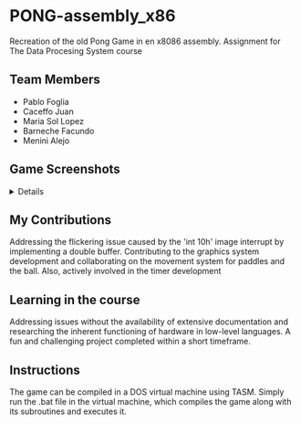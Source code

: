 # PONG-assembly_x86
Recreation of the old Pong Game in en x8086 assembly. Assignment for The Data Procesing System course

## Team Members

- Pablo Foglia
- Caceffo Juan
- Maria Sol Lopez
- Barneche Facundo
- Menini Alejo

## Game Screenshots
<details>
 	<img src = https://github.com/madescoces/pong-assemblerx86/blob/main/images-readme/menu.png/>
	<img src = https://github.com/madescoces/pong-assemblerx86/blob/main/images-readme/game.png/>
	<img src = https://github.com/madescoces/pong-assemblerx86/blob/main/images-readme/point.png/>
</details>

## My Contributions
Addressing the flickering issue caused by the 'int 10h' image interrupt by implementing a double buffer. Contributing to the graphics system development and collaborating on the movement system for paddles and the ball. Also, actively involved in the timer development

## Learning in the course
Addressing issues without the availability of extensive documentation and researching the inherent functioning of hardware in low-level languages. A fun and challenging project completed within a short timeframe.

## Instructions
The game can be compiled in a DOS virtual machine using TASM. Simply run the .bat file in the virtual machine, which compiles the game along with its subroutines and executes it.
